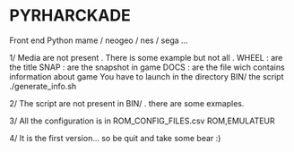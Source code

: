 PYRHARCKADE
===========

Front end Python mame / neogeo / nes / sega ...

1/ Media are not present . There is some example but not all .
	WHEEL	: are the title
	SNAP	: are the snapshot in game
	DOCS	: are the file wich contains information about game
		  You have to launch in the directory BIN/ the script ./generate_info.sh 

2/ The script are not present in BIN/ . there are some exmaples.

3/ All the configuration is in ROM_CONFIG_FILES.csv
	ROM,EMULATEUR

4/ It is the first version... so be quit and take some bear :)

